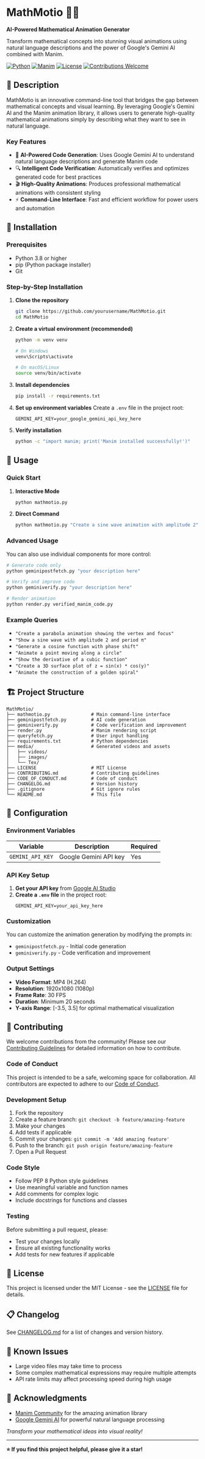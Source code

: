 # MathMotio 🧮✨

**AI-Powered Mathematical Animation Generator**

Transform mathematical concepts into stunning visual animations using natural language descriptions and the power of Google's Gemini AI combined with Manim.

[![Python](https://img.shields.io/badge/Python-3.8+-blue.svg)](https://www.python.org/downloads/)
[![Manim](https://img.shields.io/badge/Manim-0.19.0-green.svg)](https://manim.community/)
[![License](https://img.shields.io/badge/License-MIT-yellow.svg)](LICENSE)
[![Contributions Welcome](https://img.shields.io/badge/contributions-welcome-brightgreen.svg?style=flat)](CONTRIBUTING.md)

## 📖 Description

MathMotio is an innovative command-line tool that bridges the gap between mathematical concepts and visual learning. By leveraging Google's Gemini AI and the Manim animation library, it allows users to generate high-quality mathematical animations simply by describing what they want to see in natural language.

### Key Features

- 🤖 **AI-Powered Code Generation**: Uses Google Gemini AI to understand natural language descriptions and generate Manim code
- 🔍 **Intelligent Code Verification**: Automatically verifies and optimizes generated code for best practices
- 🎬 **High-Quality Animations**: Produces professional mathematical animations with consistent styling
- ⚡ **Command-Line Interface**: Fast and efficient workflow for power users and automation

## 🚀 Installation

### Prerequisites

- Python 3.8 or higher
- pip (Python package installer)
- Git

### Step-by-Step Installation

1. **Clone the repository**
   ```bash
   git clone https://github.com/yourusername/MathMotio.git
   cd MathMotio
   ```

2. **Create a virtual environment (recommended)**
   ```bash
   python -m venv venv
   
   # On Windows
   venv\Scripts\activate
   
   # On macOS/Linux
   source venv/bin/activate
   ```

3. **Install dependencies**
   ```bash
   pip install -r requirements.txt
   ```

4. **Set up environment variables**
   Create a `.env` file in the project root:
   ```env
   GEMINI_API_KEY=your_google_gemini_api_key_here
   ```

5. **Verify installation**
   ```bash
   python -c "import manim; print('Manim installed successfully!')"
   ```

## 🎯 Usage

### Quick Start

1. **Interactive Mode**
   ```bash
   python mathmotio.py
   ```

2. **Direct Command**
   ```bash
   python mathmotio.py "Create a sine wave animation with amplitude 2"
   ```

### Advanced Usage

You can also use individual components for more control:

```bash
# Generate code only
python geminipostfetch.py "your description here"

# Verify and improve code
python geminiverify.py "your description here"

# Render animation
python render.py verified_manim_code.py
```

### Example Queries

- `"Create a parabola animation showing the vertex and focus"`
- `"Show a sine wave with amplitude 2 and period π"`
- `"Generate a cosine function with phase shift"`
- `"Animate a point moving along a circle"`
- `"Show the derivative of a cubic function"`
- `"Create a 3D surface plot of z = sin(x) * cos(y)"`
- `"Animate the construction of a golden spiral"`

## 🏗️ Project Structure

```
MathMotio/
├── mathmotio.py               # Main command-line interface
├── geminipostfetch.py         # AI code generation
├── geminiverify.py            # Code verification and improvement
├── render.py                  # Manim rendering script
├── queryfetch.py              # User input handling
├── requirements.txt           # Python dependencies
├── media/                     # Generated videos and assets
│   ├── videos/
│   ├── images/
│   └── Tex/
├── LICENSE                    # MIT License
├── CONTRIBUTING.md            # Contributing guidelines
├── CODE_OF_CONDUCT.md         # Code of conduct
├── CHANGELOG.md               # Version history
├── .gitignore                 # Git ignore rules
└── README.md                  # This file
```

## 🔧 Configuration

### Environment Variables

| Variable | Description | Required |
|----------|-------------|----------|
| `GEMINI_API_KEY` | Google Gemini API key | Yes |

### API Key Setup

1. **Get your API key** from [Google AI Studio](https://makersuite.google.com/app/apikey)
2. **Create a `.env` file** in the project root:
   ```env
   GEMINI_API_KEY=your_api_key_here
   ```

### Customization

You can customize the animation generation by modifying the prompts in:
- `geminipostfetch.py` - Initial code generation
- `geminiverify.py` - Code verification and improvement

### Output Settings

- **Video Format**: MP4 (H.264)
- **Resolution**: 1920x1080 (1080p)
- **Frame Rate**: 30 FPS
- **Duration**: Minimum 20 seconds
- **Y-axis Range**: [-3.5, 3.5] for optimal mathematical visualization

## 🤝 Contributing

We welcome contributions from the community! Please see our [Contributing Guidelines](CONTRIBUTING.md) for detailed information on how to contribute.

### Code of Conduct

This project is intended to be a safe, welcoming space for collaboration. All contributors are expected to adhere to our [Code of Conduct](CODE_OF_CONDUCT.md).

### Development Setup

1. Fork the repository
2. Create a feature branch: `git checkout -b feature/amazing-feature`
3. Make your changes
4. Add tests if applicable
5. Commit your changes: `git commit -m 'Add amazing feature'`
6. Push to the branch: `git push origin feature/amazing-feature`
7. Open a Pull Request

### Code Style

- Follow PEP 8 Python style guidelines
- Use meaningful variable and function names
- Add comments for complex logic
- Include docstrings for functions and classes

### Testing

Before submitting a pull request, please:
- Test your changes locally
- Ensure all existing functionality works
- Add tests for new features if applicable

## 📝 License

This project is licensed under the MIT License - see the [LICENSE](LICENSE) file for details.

## 📋 Changelog

See [CHANGELOG.md](CHANGELOG.md) for a list of changes and version history.

## 🐛 Known Issues

- Large video files may take time to process
- Some complex mathematical expressions may require multiple attempts
- API rate limits may affect processing speed during high usage


## 🙏 Acknowledgments

- [Manim Community](https://manim.community/) for the amazing animation library
- [Google Gemini AI](https://ai.google.dev/) for powerful natural language processing




*Transform your mathematical ideas into visual reality!*

---

**⭐ If you find this project helpful, please give it a star!** 

